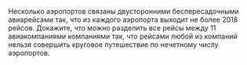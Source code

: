 Несколько аэропортов связаны двусторонними беспересадочными авиарейсами так, что из каждого аэропорта выходит не более 2018 рейсов. Докажите, что можно разделить все рейсы между 11 авиакомпаниями компаниями так, что рейсами любой из компаний нельзя совершить круговое путешествие по нечетному числу аэропортов.